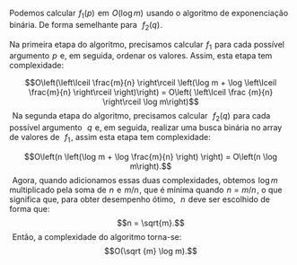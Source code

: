 
Podemos calcular  $f_1(p)$  em  $O(\log m)$  usando o algoritmo de exponenciação binária. De forma semelhante para  
$f_2(q)$ .

Na primeira etapa do algoritmo, precisamos calcular  $f_1$  para cada possível argumento  $p$  e, em seguida, ordenar os valores. Assim, esta etapa tem complexidade:
  
$$O\left(\left\lceil \frac{m}{n} \right\rceil \left(\log m + \log \left\lceil \frac{m}{n} \right\rceil \right)\right) = O\left( \left\lceil \frac {m}{n} \right\rceil \log m\right)$$ 
Na segunda etapa do algoritmo, precisamos calcular  
$f_2(q)$  para cada possível argumento  
$q$  e, em seguida, realizar uma busca binária no array de valores de  
$f_1$ , assim esta etapa tem complexidade:
 
$$O\left(n \left(\log m + \log \frac{m}{n} \right) \right) = O\left(n \log m\right).$$ 
Agora, quando adicionamos essas duas complexidades, obtemos  $\log m$  multiplicado pela soma de  $n$  e  $m/n$ , que é mínima quando  $n = m/n$ , o que significa que, para obter desempenho ótimo,  
$n$  deve ser escolhido de forma que:
$$n = \sqrt{m}.$$ 
Então, a complexidade do algoritmo torna-se:
$$O(\sqrt {m} \log m).$$ 